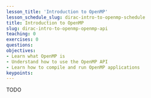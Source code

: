 ```yaml
---
lesson_title: 'Introduction to OpenMP'
lesson_schedule_slug: dirac-intro-to-openmp-schedule
title: Introduction to OpenMP
slug: dirac-intro-to-openmp-openmp-api
teaching: 0
exercises: 0
questions:
objectives:
- Learn what OpenMP is
- Understand how to use the OpenMP API
- Learn how to compile and run OpenMP applications
keypoints:
---
```


TODO
